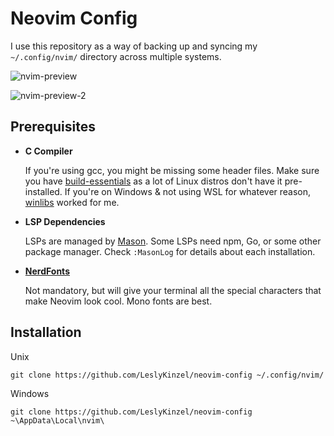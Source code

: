 # Neovim Config

I use this repository as a way of backing up and syncing my `~/.config/nvim/` directory across multiple systems.

![nvim-preview](https://github.com/user-attachments/assets/d0de6ab3-cdb7-464f-947c-07ab4da1a4ed)

![nvim-preview-2](https://github.com/user-attachments/assets/dc873b83-0075-4100-bb8c-dc4e5b663dfe)

## Prerequisites

- **C Compiler**

    If you're using gcc, you might be missing some header files. Make sure you have [build-essentials](https://linuxize.com/post/how-to-install-gcc-on-ubuntu-20-04/) as a lot of Linux distros don't have it pre-installed.
    If you're on Windows & not using WSL for whatever reason, [winlibs](https://www.winlibs.com/#download-release) worked for me.

- **LSP Dependencies**

    LSPs are managed by [Mason](https://github.com/williamboman/mason.nvim). Some LSPs need npm, Go, or some other package manager. Check `:MasonLog` for details about each installation.

- [**NerdFonts**](https://www.nerdfonts.com/)
    
    Not mandatory, but will give your terminal all the special characters that make Neovim look cool. Mono fonts are best.

## Installation

Unix
```
git clone https://github.com/LeslyKinzel/neovim-config ~/.config/nvim/
```

Windows
```
git clone https://github.com/LeslyKinzel/neovim-config ~\AppData\Local\nvim\
```
